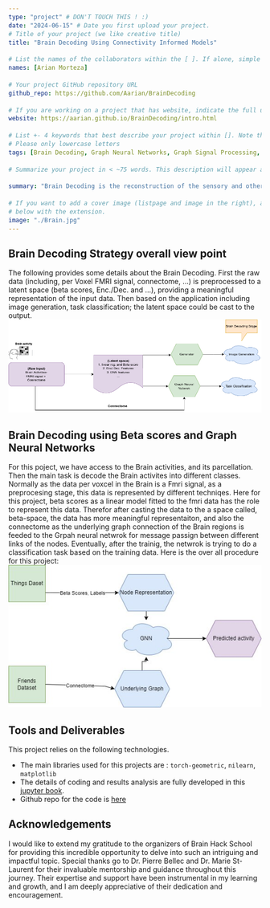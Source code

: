 ```yaml
---
type: "project" # DON'T TOUCH THIS ! :)
date: "2024-06-15" # Date you first upload your project.
# Title of your project (we like creative title)
title: "Brain Decoding Using Connectivity Informed Models"

# List the names of the collaborators within the [ ]. If alone, simple put your name within []
names: [Arian Morteza]

# Your project GitHub repository URL
github_repo: https://github.com/Aarian/BrainDecoding

# If you are working on a project that has website, indicate the full url including "https://" below or leave it empty.
website: https://aarian.github.io/BrainDecoding/intro.html

# List +- 4 keywords that best describe your project within []. Note that the project summary also involves a number of key words. Those are listed on top of the [github repository](https://github.com/brainhack-school2020/project_template), click `manage topics`.
# Please only lowercase letters
tags: [Brain Decoding, Graph Neural Networks, Graph Signal Processing, FMRI]

# Summarize your project in < ~75 words. This description will appear at the top of your page and on the list page with other projects..

summary: "Brain Decoding is the reconstruction of the sensory and other stimuli form the information that has already been encoded and represented in the brain. For example, image genration, and task classification, from brain activity signals could be covered under this topic. In this project, a graph neural netwrok appriach is used to learn the representation of the brain regions activities, and do image classification for the end-user (patient)."

# If you want to add a cover image (listpage and image in the right), add it to your directory and indicate the name
# below with the extension.
image: "./Brain.jpg"
---
```



## Brain Decoding Strategy overall view point
The following provides some details about the Brain Decoding. First the raw data (including, per Voxel FMRI signal, connectome, ...) is preprocessed to a latent space (beta scores, Enc./Dec. and ...), providing a meaningful representation of the input data. Then based on the application including image generation, task classification; the latent space could be cast to the output. 
![Link Name](./overall.png) 



## **Brain Decoding using Beta scores and Graph Neural Networks**
 
For this poject, we have access to the Brain activities, and its parcellation. Then the main task is decode the Brain activites into different classes. Normally as the data per voxcel in the Brain is a Fmri signal, as a preprocesing stage, this data is represented by different techniqes. Here for this project, beta scores as a linear model fitted to the fmri data has the role to represent this data. Therefor after casting the data to the a space called, beta-space, the data has more meaningful representaiton, and also the connectome as the underlying graph connection of the Brain regions is feeded to the Grpah neural netwrok for message passign between different links of the nodes. Eventually, after the trainig, the netwrok is trying to do a classification task based on the training data. Here is the over all procedure for this project: 
![Link Name](./Perpective.jpg) 

## **Tools and Deliverables**
This project relies on the following technologies. 

* The main libraries used for this projects are : `torch-geometric`, `nilearn`, `matplotlib`
* The details of coding and results analysis are fully developed in this [jupyter book](https://aarian.github.io/BrainDecoding/GraphNN_Arian.html). 
* Github repo for the code is [here](https://github.com/Aarian/BrainDecoding)



## **Acknowledgements**
I would like to extend my gratitude to the organizers of Brain Hack School for providing this incredible opportunity to delve into such an intriguing and impactful topic. Special thanks go to Dr. Pierre Bellec and Dr. Marie St-Laurent for their invaluable mentorship and guidance throughout this journey. Their expertise and support have been instrumental in my learning and growth, and I am deeply appreciative of their dedication and encouragement. 